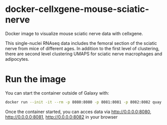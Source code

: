# docker-cellxgene-mouse-sciatic-nerve
Docker image to visualize mouse sciatic nerve data with cellxgene.

This single-nuclei RNAseq data includes the femoral section of the sciatic nerve from mice of different ages. In addition to the first level of clustering, there are second level clustering UMAPS for sciatic nerve macrophages and adipocytes.

# Run the image

You can start the container outside of Galaxy with:

```bash
docker run --init -it --rm -p 8080:8080 -p 8081:8081 -p 8082:8082 quay.io/bgruening/cellxgene-mouse-sciatic-nerve:1.2.0
```

Once the container started, you can acces data via http://0.0.0.0:8080, http://0.0.0.0:8081, http://0.0.0.0:8082 in your browser
